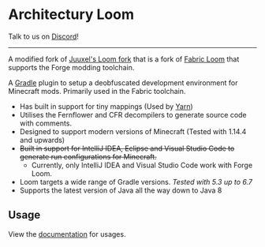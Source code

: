 # Architectury Loom

Talk to us on [Discord](https://discord.gg/C2RdJDpRBP)!

---

A modified fork of [Juuxel's Loom fork]("https://github.com/Juuxel/fabric-loom") that is a fork of [Fabric Loom](https://github.com/FabricMC/fabric-loom) that supports the Forge modding toolchain.

A [Gradle](https://gradle.org/) plugin to setup a deobfuscated development environment for Minecraft mods. Primarily used in the Fabric toolchain.

* Has built in support for tiny mappings (Used by [Yarn](https://github.com/FabricMC/yarn))
* Utilises the Fernflower and CFR decompilers to generate source code with comments.
* Designed to support modern versions of Minecraft (Tested with 1.14.4 and upwards)
* ~~Built in support for IntelliJ IDEA, Eclipse and Visual Studio Code to generate run configurations for Minecraft.~~
  - Currently, only IntelliJ IDEA and Visual Studio Code work with Forge Loom.
* Loom targets a wide range of Gradle versions. _Tested with 5.3 up to 6.7_
* Supports the latest version of Java all the way down to Java 8

## Usage

View the [documentation](https://architectury.github.io/architectury-documentations/docs/forge_loom/) for usages.
